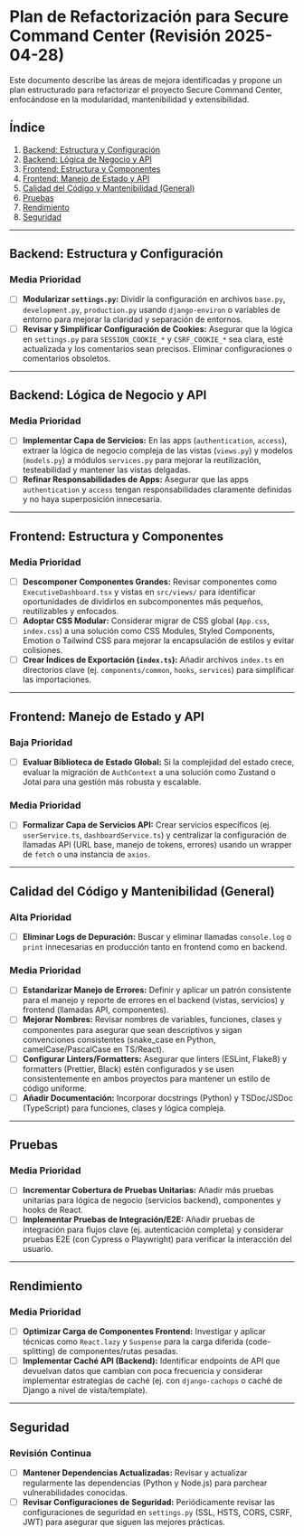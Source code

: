 # Plan de Refactorización para Secure Command Center (Revisión 2025-04-28)

Este documento describe las áreas de mejora identificadas y propone un plan estructurado para refactorizar el proyecto Secure Command Center, enfocándose en la modularidad, mantenibilidad y extensibilidad.

## Índice
1. [Backend: Estructura y Configuración](#backend-estructura-y-configuración)
2. [Backend: Lógica de Negocio y API](#backend-lógica-de-negocio-y-api)
3. [Frontend: Estructura y Componentes](#frontend-estructura-y-componentes)
4. [Frontend: Manejo de Estado y API](#frontend-manejo-de-estado-y-api)
5. [Calidad del Código y Mantenibilidad (General)](#calidad-del-código-y-mantenibilidad-general)
6. [Pruebas](#pruebas)
7. [Rendimiento](#rendimiento)
8. [Seguridad](#seguridad)

---

## Backend: Estructura y Configuración

### Media Prioridad
- [ ] **Modularizar `settings.py`:** Dividir la configuración en archivos `base.py`, `development.py`, `production.py` usando `django-environ` o variables de entorno para mejorar la claridad y separación de entornos.
- [ ] **Revisar y Simplificar Configuración de Cookies:** Asegurar que la lógica en `settings.py` para `SESSION_COOKIE_*` y `CSRF_COOKIE_*` sea clara, esté actualizada y los comentarios sean precisos. Eliminar configuraciones o comentarios obsoletos.

---

## Backend: Lógica de Negocio y API

### Media Prioridad
- [ ] **Implementar Capa de Servicios:** En las apps (`authentication`, `access`), extraer la lógica de negocio compleja de las vistas (`views.py`) y modelos (`models.py`) a módulos `services.py` para mejorar la reutilización, testeabilidad y mantener las vistas delgadas.
- [ ] **Refinar Responsabilidades de Apps:** Asegurar que las apps `authentication` y `access` tengan responsabilidades claramente definidas y no haya superposición innecesaria.

---

## Frontend: Estructura y Componentes

### Media Prioridad
- [ ] **Descomponer Componentes Grandes:** Revisar componentes como `ExecutiveDashboard.tsx` y vistas en `src/views/` para identificar oportunidades de dividirlos en subcomponentes más pequeños, reutilizables y enfocados.
- [ ] **Adoptar CSS Modular:** Considerar migrar de CSS global (`App.css`, `index.css`) a una solución como CSS Modules, Styled Components, Emotion o Tailwind CSS para mejorar la encapsulación de estilos y evitar colisiones.
- [ ] **Crear Índices de Exportación (`index.ts`):** Añadir archivos `index.ts` en directorios clave (ej. `components/common`, `hooks`, `services`) para simplificar las importaciones.

---

## Frontend: Manejo de Estado y API

### Baja Prioridad
- [ ] **Evaluar Biblioteca de Estado Global:** Si la complejidad del estado crece, evaluar la migración de `AuthContext` a una solución como Zustand o Jotai para una gestión más robusta y escalable.

### Media Prioridad
- [ ] **Formalizar Capa de Servicios API:** Crear servicios específicos (ej. `userService.ts`, `dashboardService.ts`) y centralizar la configuración de llamadas API (URL base, manejo de tokens, errores) usando un wrapper de `fetch` o una instancia de `axios`.

---

## Calidad del Código y Mantenibilidad (General)

### Alta Prioridad
- [ ] **Eliminar Logs de Depuración:** Buscar y eliminar llamadas `console.log` o `print` innecesarias en producción tanto en frontend como en backend.

### Media Prioridad
- [ ] **Estandarizar Manejo de Errores:** Definir y aplicar un patrón consistente para el manejo y reporte de errores en el backend (vistas, servicios) y frontend (llamadas API, componentes).
- [ ] **Mejorar Nombres:** Revisar nombres de variables, funciones, clases y componentes para asegurar que sean descriptivos y sigan convenciones consistentes (snake_case en Python, camelCase/PascalCase en TS/React).
- [ ] **Configurar Linters/Formatters:** Asegurar que linters (ESLint, Flake8) y formatters (Prettier, Black) estén configurados y se usen consistentemente en ambos proyectos para mantener un estilo de código uniforme.
- [ ] **Añadir Documentación:** Incorporar docstrings (Python) y TSDoc/JSDoc (TypeScript) para funciones, clases y lógica compleja.

---

## Pruebas

### Media Prioridad
- [ ] **Incrementar Cobertura de Pruebas Unitarias:** Añadir más pruebas unitarias para lógica de negocio (servicios backend), componentes y hooks de React.
- [ ] **Implementar Pruebas de Integración/E2E:** Añadir pruebas de integración para flujos clave (ej. autenticación completa) y considerar pruebas E2E (con Cypress o Playwright) para verificar la interacción del usuario.

---

## Rendimiento

### Media Prioridad
- [ ] **Optimizar Carga de Componentes Frontend:** Investigar y aplicar técnicas como `React.lazy` y `Suspense` para la carga diferida (code-splitting) de componentes/rutas pesadas.
- [ ] **Implementar Caché API (Backend):** Identificar endpoints de API que devuelvan datos que cambian con poca frecuencia y considerar implementar estrategias de caché (ej. con `django-cachops` o caché de Django a nivel de vista/template).

---

## Seguridad

### Revisión Continua
- [ ] **Mantener Dependencias Actualizadas:** Revisar y actualizar regularmente las dependencias (Python y Node.js) para parchear vulnerabilidades conocidas.
- [ ] **Revisar Configuraciones de Seguridad:** Periódicamente revisar las configuraciones de seguridad en `settings.py` (SSL, HSTS, CORS, CSRF, JWT) para asegurar que siguen las mejores prácticas.

